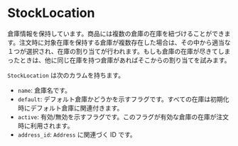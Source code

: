 # StockLocation

倉庫情報を保持しています。商品には複数の倉庫の在庫を紐づけることができます。注文時に対象在庫を保持する倉庫が複数存在した場合は、その中から適当な１つが選択され、在庫の割り当てが行われます。もしも倉庫の在庫が尽きてしまったときは、他に同じ在庫を持つ倉庫があればそこからの割り当てを試みます。

`StockLocation` は次のカラムを持ちます。

- `name`: 倉庫名です。
- `default`: デフォルト倉庫かどうかを示すフラグです。すべての在庫は初期化時にデフォルト倉庫に関連付きます。
- `active`: 有効/無効を示すフラグです。このフラグが有効な倉庫の在庫が注文時に利用されます。
- `address_id`: `Address` に関連づく ID です。
